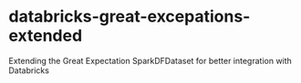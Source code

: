 # databricks-great-excepations-extended
Extending the Great Expectation SparkDFDataset for better integration with Databricks 
